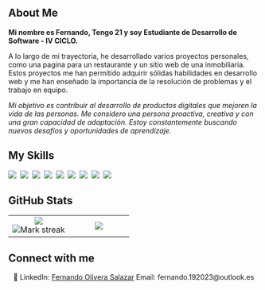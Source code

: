 ## About Me

**Mi nombre es Fernando, Tengo 21 y soy Estudiante de Desarrollo de Software - IV CICLO.**

A lo largo de mi trayectoria, he desarrollado varios proyectos personales, como una pagina para un restaurante y un sitio web de una inmobiliaria. Estos proyectos me han permitido adquirir sólidas habilidades en desarrollo web y me han enseñado la importancia de la resolución de problemas y el trabajo en equipo.

_Mi objetivo es contribuir al desarrollo de productos digitales que mejoren la vida de las personas. Me considero una persona proactiva, creativa y con una gran capacidad de adaptación. Estoy constantemente buscando nuevos desafíos y oportunidades de aprendizaje._

## My Skills

<img src="https://img.shields.io/badge/MySQL-4479A1?logo=mysql&logoColor=fff"> 
<img src="https://img.shields.io/badge/Java-%23ED8B00.svg?logo=openjdk&logoColor=white"> 
<img src="https://img.shields.io/badge/GitHub-%23121011.svg?logo=github&logoColor=white"> 
<img src="https://img.shields.io/badge/React-61DAFB?logo=react&logoColor=white"> 
<img src="https://img.shields.io/badge/Tailwind%20CSS-%2338B2AC.svg?logo=tailwind-css&logoColor=white"> 
<img src="https://img.shields.io/badge/CSS-1572B6?logo=css3&logoColor=fff"> 
<img src="https://img.shields.io/badge/HTML-%23E34F26.svg?logo=html5&logoColor=white"> 
<img src="https://img.shields.io/badge/Google%20Gemini-886FBF?logo=googlegemini&logoColor=fff"> 
<img src="https://img.shields.io/badge/ChatGPT-74aa9c?logo=openai&logoColor=white"> 

## GitHub Stats

<table><tbody><tr border="none"><td width="50%" align="center">
<img align="center" src="https://readme-stats-fork-mauve.vercel.app/api/?username=Fernandini003&theme=dark&show_icons=true&count_private=true"><br>
<img alt="Mark streak" src="https://github-readme-streak-stats-five-roan.vercel.app?user=Fernandini003&theme=dark"></td><td width="50%" align="center">
<img align="center" src="https://readme-stats-fork-mauve.vercel.app/api/top-langs/?username=Fernandini003&theme=dark&hide_border=false&no-bg=true&no-frame=true&langs_count=6"></td></tr></tbody></table>

## Connect with me

<p align="center">🔗 LinkedIn: <a href="https://www.linkedin.com/in/fernando-olivera-salazar-a77437307?lipi=urn%3Ali%3Apage%3Ad_flagship3_profile_view_base_contact_details%3Bw%2FFARF51QRW1lvebzn5L3A%3D%3D" target="_blank">Fernando Olivera Salazar</a> Email: fernando.192023@outlook.es</p>
